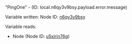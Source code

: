 "PingOne" - (ID: local.n6qy3v9bsy.payload.error.message)

Variable written:
Node ID: [n6qy3v9bsy](../nodes/n6qy3v9bsy.md)

Variable reads:
* Node (Node ID: [u5xirin76g](../nodes/u5xirin76g.md))

